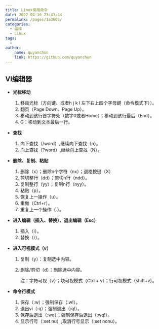 ```yaml
---
title: Linux常用命令
date: 2022-04-16 23:43:44
permalink: /pages/1a360c/
categories:
  - 运维
  - Linux
tags:
  - 
author:
    name: quyanchun
    link: https://github.com/quyanchun
---
```


## VI编辑器

- **光标移动**

  1. 移动光标（方向键、或者h j k l 左下右上四个字母键（命令模式下））。
  2. 翻页（Page Down、Page Up）。
  3. 移动到该行首字符处（数字0或者Home）；移动到该行最后（End）。
  4. G：移动到文本最后一行。

- **查找**

  1. 向下查找（/word）,继续向下查找（n）。
  2. 向上查找（?word）,继续向上查找（N）。

- **删除、复制、粘贴**

  1. 删除（x）；删除n个字符（nx）；退格按键（X）
  2. 剪切整行（dd）；剪切n行（ndd）。
  3. 复制整行（yy）；复制n行（nyy）。
  4. 粘贴（p）。
  5. 恢复上一操作（u）。
  6. 重做（Ctrl+r）。
  7. 重复上一个操作（.）。

- **进入编辑（插入、替换）、退出编辑（Esc）**

  1. 插入（i）。
  2. 替换（r）。

- **进入可视模式（v）**

  1. 复制（y）：复制选中内容。

  2. 删除/剪切（d）：删除选中内容。

     注：字符可视（v）；块可视模式（Ctrl + v）；行可视模式（shift+v）。

- **命令行模式**

  1. 保存（:w）；强制保存（:w!）。
  2. 退出vi（:q）；强制退出（:q!）。
  3. 保存后退出（:wq）；强制保存后退出（:wq!）。
  4. 显示行号（:set nu）;取消行号显示（:set nonu）。

